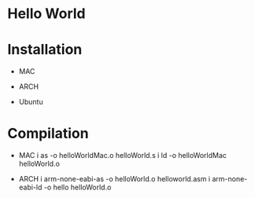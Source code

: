 # Hello World 

# Installation
- MAC

- ARCH

- Ubuntu

# Compilation

- MAC
i as -o helloWorldMac.o helloWorld.s
i ld -o helloWorldMac helloWorld.o

- ARCH
i arm-none-eabi-as -o helloWorld.o helloworld.asm
i arm-none-eabi-ld -o hello helloWorld.o
